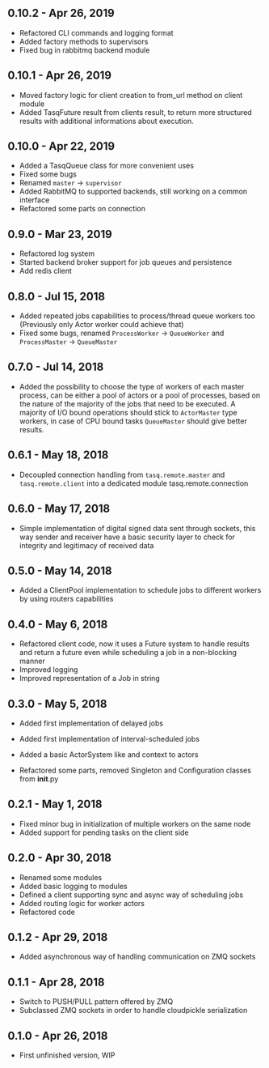 ## 0.10.2 - Apr 26, 2019

- Refactored CLI commands and logging format
- Added factory methods to supervisors
- Fixed bug in rabbitmq backend module

## 0.10.1 - Apr 26, 2019

- Moved factory logic for client creation to from_url method on client module
- Added TasqFuture result from clients result, to return more structured results
  with additional informations about execution.

## 0.10.0 - Apr 22, 2019

- Added a TasqQueue class for more convenient uses
- Fixed some bugs
- Renamed `master` -> `supervisor`
- Added RabbitMQ to supported backends, still working on a common interface
- Refactored some parts on connection

## 0.9.0 - Mar 23, 2019

- Refactored log system
- Started backend broker support for job queues and persistence
- Add redis client

## 0.8.0 - Jul 15, 2018

- Added repeated jobs capabilities to process/thread queue workers too
  (Previously only Actor worker could achieve that)
- Fixed some bugs, renamed `ProcessWorker` -> `QueueWorker` and
  `ProcessMaster` -> `QueueMaster`

## 0.7.0 - Jul 14, 2018

- Added the possibility to choose the type of workers of each master process,
  can be either a pool of actors or a pool of processes, based on the nature of
  the majority of the jobs that need to be executed. A majority of I/O bound
  operations should stick to `ActorMaster` type workers, in case of CPU bound
  tasks `QueueMaster` should give better results.

## 0.6.1 - May 18, 2018

- Decoupled connection handling from `tasq.remote.master` and `tasq.remote.client`
  into a dedicated module tasq.remote.connection

## 0.6.0 - May 17, 2018

- Simple implementation of digital signed data sent through sockets, this way
  sender and receiver have a basic security layer to check for integrity and
  legitimacy of received data

## 0.5.0 - May 14, 2018

- Added a ClientPool implementation to schedule jobs to different workers by
  using routers capabilities

## 0.4.0 - May 6, 2018

- Refactored client code, now it uses a Future system to handle results and
  return a future even while scheduling a job in a non-blocking manner
- Improved logging
- Improved representation of a Job in string

## 0.3.0 - May 5, 2018

- Added first implementation of delayed jobs
- Added first implementation of interval-scheduled jobs
- Added a basic ActorSystem like and context to actors

- Refactored some parts, removed Singleton and Configuration classes from
  __init__.py

## 0.2.1 - May 1, 2018

- Fixed minor bug in initialization of multiple workers on the same node
- Added support for pending tasks on the client side

## 0.2.0 - Apr 30, 2018

- Renamed some modules
- Added basic logging to modules
- Defined a client supporting sync and async way of scheduling jobs
- Added routing logic for worker actors
- Refactored code

## 0.1.2 - Apr 29, 2018

- Added asynchronous way of handling communication on ZMQ sockets

## 0.1.1 - Apr 28, 2018

- Switch to PUSH/PULL pattern offered by ZMQ
- Subclassed ZMQ sockets in order to handle cloudpickle serialization

## 0.1.0 - Apr 26, 2018

- First unfinished version, WIP
